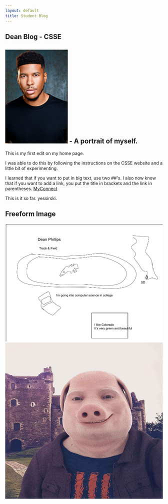 ```yaml
---
layout: default
title: Student Blog
---
```



## Dean Blog - CSSE 

## <img style="height:300px;width:200px" src="images/ltg.jpg" alt="ltg">  - A portrait of myself.

This is my first edit on my home page.

I was able to do this by following the instructions on the CSSE website and a little bit of experimenting.

I learned that if you want to put in big text, use two ##'s. I also now know that if you want to add a link, you put the title in brackets and the link in parentheses. [MyConnect](poway.instructure.com)

This is it so far. yessirski.

## Freeform Image
<img src="images/Freeform image.jpg" alt="Freeform image">

<img style="height:500px; width:1000px" src="images/john pork.jpeg" alt="john pork">

